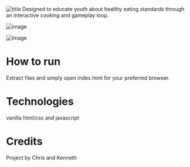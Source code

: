 ![title](https://github.com/xleonx0x/ultimate-salad/assets/123799877/ebb0ab7f-c405-427a-b317-bb01388fd52a)
Designed to educate youth about healthy eating standards through an interactive cooking and gameplay loop. 

![image](https://github.com/xleonx0x/ultimate-salad/assets/123799877/5dfb2e21-48db-4cc9-b08a-b7844136dfac)

![image](https://github.com/xleonx0x/ultimate-salad/assets/123799877/9b4b5b62-9163-441b-b914-a6194bd28202)


# How to run
Extract files and simply open index.html for your preferred browser.

# Technologies
vanilla html/css and javascript

# Credits
Project by Chris and Kenneth


